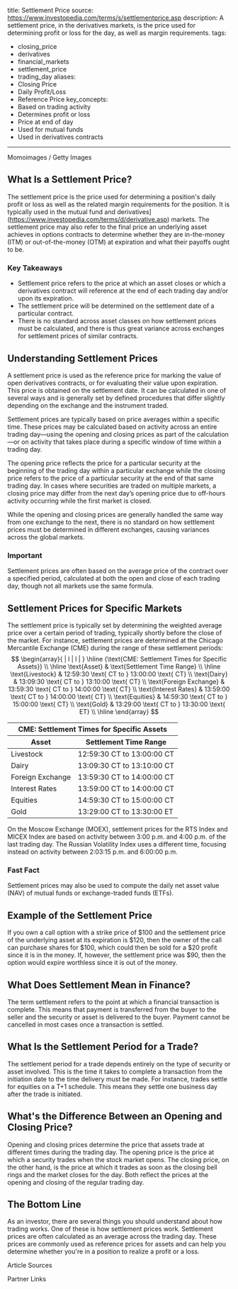 
title: Settlement Price
source: https://www.investopedia.com/terms/s/settlementprice.asp
description: A settlement price, in the derivatives markets, is the price used for
  determining profit or loss for the day, as well as margin requirements.
tags:
  - closing_price
  - derivatives
  - financial_markets
  - settlement_price
  - trading_day
aliases:
  - Closing Price
  - Daily Profit/Loss
  - Reference Price
key_concepts:
  - Based on trading activity
  - Determines profit or loss
  - Price at end of day
  - Used for mutual funds
  - Used in derivatives contracts
---


Momoimages / Getty Images

## What Is a Settlement Price?

The settlement price is the price used for determining a position's daily profit or loss as well as the related margin requirements for the position. It is typically used in the mutual fund and derivatives](https://www.investopedia.com/terms/d/derivative.asp) markets. The settlement price may also refer to the final price an underlying asset achieves in options contracts to determine whether they are in-the-money (ITM) or out-of-the-money (OTM) at expiration and what their payoffs ought to be.

### Key Takeaways

- Settlement price refers to the price at which an asset closes or which a derivatives contract will reference at the end of each trading day and/or upon its expiration.
- The settlement price will be determined on the settlement date of a particular contract.
- There is no standard across asset classes on how settlement prices must be calculated, and there is thus great variance across exchanges for settlement prices of similar contracts.

## Understanding Settlement Prices

A settlement price is used as the reference price for marking the value of open derivatives contracts, or for evaluating their value upon expiration. This price is obtained on the settlement date. It can be calculated in one of several ways and is generally set by defined procedures that differ slightly depending on the exchange and the instrument traded.

Settlement prices are typically based on price averages within a specific time. These prices may be calculated based on activity across an entire trading day—using the opening and closing prices as part of the calculation—or on activity that takes place during a specific window of time within a trading day.

The opening price reflects the price for a particular security at the beginning of the trading day within a particular exchange while the closing price refers to the price of a particular security at the end of that same trading day. In cases where securities are traded on multiple markets, a closing price may differ from the next day’s opening price due to off-hours activity occurring while the first market is closed.

While the opening and closing prices are generally handled the same way from one exchange to the next, there is no standard on how settlement prices must be determined in different exchanges, causing variances across the global markets.

### Important

Settlement prices are often based on the average price of the contract over a specified period, calculated at both the open and close of each trading day, though not all markets use the same formula.

## Settlement Prices for Specific Markets

The settlement price is typically set by determining the weighted average price over a certain period of trading, typically shortly before the close of the market. For instance, settlement prices are determined at the Chicago Mercantile Exchange (CME) during the range of these settlement periods:$$
\begin{array}{ | l | l | }
\hline
{\text{CME: Settlement Times for Specific Assets}} \\
\hline
\text{Asset} & \text{Settlement Time Range} \\
\hline
\text{Livestock} & 12:59:30 \text{ CT to } 13:00:00 \text{ CT} \\
\text{Dairy} & 13:09:30 \text{ CT to } 13:10:00 \text{ CT} \\
\text{Foreign Exchange} & 13:59:30 \text{ CT to } 14:00:00 \text{ CT} \\
\text{Interest Rates} & 13:59:00 \text{ CT to } 14:00:00 \text{ CT} \\
\text{Equities} & 14:59:30 \text{ CT to } 15:00:00 \text{ CT} \\
\text{Gold} & 13:29:00 \text{ CT to } 13:30:00 \text{ ET} \\
\hline
\end{array}
$$
<table><thead><tr><th colspan="2">CME: Settlement Times for Specific Assets</th></tr><tr><th>Asset</th><th>Settlement Time Range</th></tr></thead><tbody><tr><td>Livestock</td><td>12:59:30 CT to 13:00:00 CT</td></tr><tr><td>Dairy</td><td>13:09:30 CT to 13:10:00 CT</td></tr><tr><td>Foreign Exchange</td><td>13:59:30 CT to 14:00:00 CT</td></tr><tr><td>Interest Rates</td><td>13:59:00 CT to 14:00:00 CT</td></tr><tr><td>Equities</td><td>14:59:30 CT to 15:00:00 CT</td></tr><tr><td>Gold</td><td>13:29:00 CT to 13:30:00 ET</td></tr></tbody></table>

On the Moscow Exchange (MOEX), settlement prices for the RTS Index and MICEX Index are based on activity between 3:00 p.m. and 4:00 p.m. of the last trading day. The Russian Volatility Index uses a different time, focusing instead on activity between 2:03:15 p.m. and 6:00:00 p.m.

### Fast Fact

Settlement prices may also be used to compute the daily net asset value (NAV) of mutual funds or exchange-traded funds (ETFs).

## Example of the Settlement Price

If you own a call option with a strike price of $100 and the settlement price of the underlying asset at its expiration is $120, then the owner of the call can purchase shares for $100, which could then be sold for a $20 profit since it is in the money. If, however, the settlement price was $90, then the option would expire worthless since it is out of the money.

## What Does Settlement Mean in Finance?

The term settlement refers to the point at which a financial transaction is complete. This means that payment is transferred from the buyer to the seller and the security or asset is delivered to the buyer. Payment cannot be cancelled in most cases once a transaction is settled.

## What Is the Settlement Period for a Trade?

The settlement period for a trade depends entirely on the type of security or asset involved. This is the time it takes to complete a transaction from the initiation date to the time delivery must be made. For instance, trades settle for equities on a T+1 schedule. This means they settle one business day after the trade is initiated.

## What's the Difference Between an Opening and Closing Price?

Opening and closing prices determine the price that assets trade at different times during the trading day. The opening price is the price at which a security trades when the stock market opens. The closing price, on the other hand, is the price at which it trades as soon as the closing bell rings and the market closes for the day. Both reflect the prices at the opening and closing of the regular trading day.

## The Bottom Line

As an investor, there are several things you should understand about how trading works. One of these is how settlement prices work. Settlement prices are often calculated as an average across the trading day. These prices are commonly used as reference prices for assets and can help you determine whether you're in a position to realize a profit or a loss.

Article Sources

[^1]: CME Group. "Daily Settlement Time Details](https://cmegroupclientsite.atlassian.net/wiki/spaces/EPICSANDBOX/pages/46119151/Daily+Settlement+Time+Details)."
[^2]: Moscow Exchange. "The Settlement Price Determined by the Contract Specifications."
[^3]: U.S. Securities and Exchange Commission. "New 'T+1' Settlement Cycle – What Investors Need To Know: Investor Bulletin."

Partner Links
